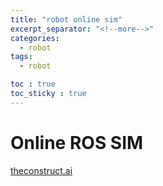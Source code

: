 ```yaml
---
title: "robot online sim"
excerpt_separator: "<!--more-->"
categories:
  - robot
tags:
  - robot

toc : true
toc_sticky : true
---
```


# Online ROS SIM
[theconstruct.ai](https://www.theconstruct.ai/)    

